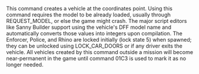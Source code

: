 This command creates a vehicle at the coordinates point. Using this command requires the model to be already loaded, usually through REQUEST_MODEL, or else the game might crash. The major script editors like Sanny Builder support using the vehicle's DFF model name and automatically converts those values into integers upon compilation. The Enforcer, Police, and Rhino are locked initially (lock state 5) when spawned; they can be unlocked using LOCK_CAR_DOORS or if any driver exits the vehicle. All vehicles created by this command outside a mission will become near-permanent in the game until command 01C3 is used to mark it as no longer needed.
